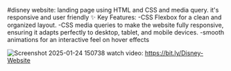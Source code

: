 #disney website: landing page using HTML and CSS and media query.
it's responsive and user friendly
✨ Key Features:
 -CSS Flexbox for a clean and organized layout.
 -CSS media queries to make the website fully responsive, ensuring it adapts perfectly to desktop, tablet, and mobile devices.
 -smooth animations for an interactive feel on hover effects

![Screenshot 2025-01-24 150738](https://github.com/user-attachments/assets/39ceae96-8b89-4025-87be-09ff39966350)
watch video: https://bit.ly/Disney-Website
